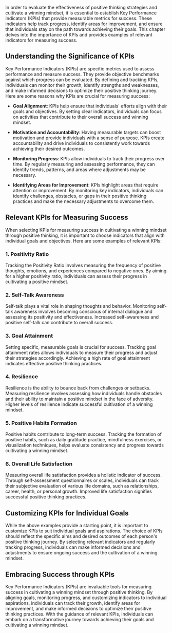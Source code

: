 
In order to evaluate the effectiveness of positive thinking strategies and cultivate a winning mindset, it is essential to establish Key Performance Indicators (KPIs) that provide measurable metrics for success. These indicators help track progress, identify areas for improvement, and ensure that individuals stay on the path towards achieving their goals. This chapter delves into the importance of KPIs and provides examples of relevant indicators for measuring success.

Understanding the Significance of KPIs
--------------------------------------

Key Performance Indicators (KPIs) are specific metrics used to assess performance and measure success. They provide objective benchmarks against which progress can be evaluated. By defining and tracking KPIs, individuals can monitor their growth, identify strengths and weaknesses, and make informed decisions to optimize their positive thinking journey. Here are some reasons why KPIs are crucial for measuring success:

* **Goal Alignment**: KPIs help ensure that individuals' efforts align with their goals and objectives. By setting clear indicators, individuals can focus on activities that contribute to their overall success and winning mindset.

* **Motivation and Accountability**: Having measurable targets can boost motivation and provide individuals with a sense of purpose. KPIs create accountability and drive individuals to consistently work towards achieving their desired outcomes.

* **Monitoring Progress**: KPIs allow individuals to track their progress over time. By regularly measuring and assessing performance, they can identify trends, patterns, and areas where adjustments may be necessary.

* **Identifying Areas for Improvement**: KPIs highlight areas that require attention or improvement. By monitoring key indicators, individuals can identify challenges, obstacles, or gaps in their positive thinking practices and make the necessary adjustments to overcome them.

Relevant KPIs for Measuring Success
-----------------------------------

When selecting KPIs for measuring success in cultivating a winning mindset through positive thinking, it is important to choose indicators that align with individual goals and objectives. Here are some examples of relevant KPIs:

### 1. Positivity Ratio

Tracking the Positivity Ratio involves measuring the frequency of positive thoughts, emotions, and experiences compared to negative ones. By aiming for a higher positivity ratio, individuals can assess their progress in cultivating a positive mindset.

### 2. Self-Talk Awareness

Self-talk plays a vital role in shaping thoughts and behavior. Monitoring self-talk awareness involves becoming conscious of internal dialogue and assessing its positivity and effectiveness. Increased self-awareness and positive self-talk can contribute to overall success.

### 3. Goal Attainment

Setting specific, measurable goals is crucial for success. Tracking goal attainment rates allows individuals to measure their progress and adjust their strategies accordingly. Achieving a high rate of goal attainment indicates effective positive thinking practices.

### 4. Resilience

Resilience is the ability to bounce back from challenges or setbacks. Measuring resilience involves assessing how individuals handle obstacles and their ability to maintain a positive mindset in the face of adversity. Higher levels of resilience indicate successful cultivation of a winning mindset.

### 5. Positive Habits Formation

Positive habits contribute to long-term success. Tracking the formation of positive habits, such as daily gratitude practice, mindfulness exercises, or visualization techniques, helps evaluate consistency and progress towards cultivating a winning mindset.

### 6. Overall Life Satisfaction

Measuring overall life satisfaction provides a holistic indicator of success. Through self-assessment questionnaires or scales, individuals can track their subjective evaluation of various life domains, such as relationships, career, health, or personal growth. Improved life satisfaction signifies successful positive thinking practices.

Customizing KPIs for Individual Goals
-------------------------------------

While the above examples provide a starting point, it is important to customize KPIs to suit individual goals and aspirations. The choice of KPIs should reflect the specific aims and desired outcomes of each person's positive thinking journey. By selecting relevant indicators and regularly tracking progress, individuals can make informed decisions and adjustments to ensure ongoing success and the cultivation of a winning mindset.

Embracing Success through KPIs
------------------------------

Key Performance Indicators (KPIs) are invaluable tools for measuring success in cultivating a winning mindset through positive thinking. By aligning goals, monitoring progress, and customizing indicators to individual aspirations, individuals can track their growth, identify areas for improvement, and make informed decisions to optimize their positive thinking practices. With the guidance of relevant KPIs, individuals can embark on a transformative journey towards achieving their goals and cultivating a winning mindset.
